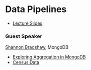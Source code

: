 # Data Pipelines

* [Lecture Slides](lecture.pdf)

### Guest Speaker

[Shannon Bradshaw](/people/shannon-bradshaw.md), MongoDB

* [Exploring Aggregation in MongoDB](exploring-aggregation-in-mongodb.pdf)
* [Census Data](census/dump/census)
